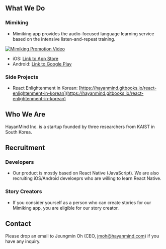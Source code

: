 ## What We Do
### Mimiking
- Mimiking app provides the audio-focused language learning service based on the intensive listen-and-repeat training.

[![Mimiking Promotion Video](https://img.youtube.com/vi/oVErk5OiLf8/0.jpg)](https://www.youtube.com/watch?v=oVErk5OiLf8)
- iOS: [Link to App Store](https://bit.ly/mimiking-ios-app)
- Android: [Link to Google Play](http://bit.ly/mimiking-android-app)

### Side Projects
- React Enlightenment in Korean: [https://hayanmind.gitbooks.io/react-enlightenment-in-korean](https://hayanmind.gitbooks.io/react-enlightenment-in-korean)

## Who We Are
HayanMind Inc. is a startup founded by three researchers from KAIST in South Korea.

## Recruitment
### Developers
- Our product is mostly based on React Native (JavaScript). We are also recruiting iOS/Android develoeprs who are willing to learn React Native.

### Story Creators
- If you consider yourself as a person who can create stories for our Mimiking app, you are eligible for our story creator.

## Contact
Please drop an email to Jeungmin Oh (CEO, [jmoh@hayanmind.com](mailto:jmoh@hayanmind.com)) if you have any inquiry.
